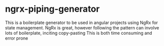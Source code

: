 # ngrx-piping-generator
This is a boilerplate generator to be used in angular projects using NgRx for state management.
NgRx is great, however following the pattern can involve lots of boilerplate, inciting copy-pasting
This is both time consuming and error prone
